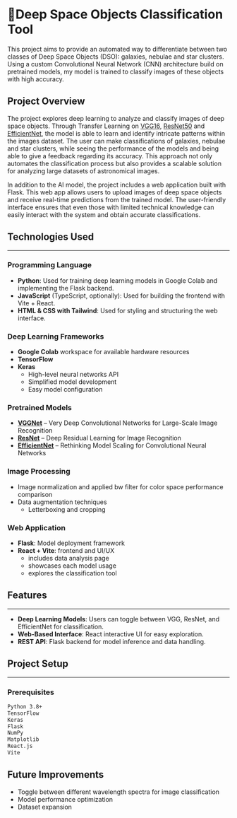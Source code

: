 # 🌌Deep Space Objects Classification Tool

This project aims to provide an automated way to differentiate between two classes of Deep Space Objects (DSO): galaxies, nebulae and star clusters. Using a custom Convolutional Neural Network (CNN) architecture build on pretrained models, my model is trained to classify images of these objects with high accuracy.

## Project Overview

The project explores deep learning to analyze and classify images of deep space objects. Through Transfer Learning on [VGG16](https://arxiv.org/abs/1409.1556), [ResNet50](https://arxiv.org/abs/1512.03385) and [EfficientNet](https://arxiv.org/abs/1905.11946), the model is able to learn and identify intricate patterns within the images dataset. The user can make classifications of galaxies, nebulae and star clusters, while seeing the performance of the models and being able to give a feedback regarding its accuracy. This approach not only automates the classification process but also provides a scalable solution for analyzing large datasets of astronomical images.

In addition to the AI model, the project includes a web application built with Flask. This web app allows users to upload images of deep space objects and receive real-time predictions from the trained model. The user-friendly interface ensures that even those with limited technical knowledge can easily interact with the system and obtain accurate classifications.

## Technologies Used
______________________
### Programming Language
- **Python**: Used for training deep learning models in Google Colab and implementing the Flask backend.
- **JavaScript** (TypeScript, optionally): Used for building the frontend with Vite + React.
- **HTML & CSS with Tailwind**: Used for styling and structuring the web interface.

### Deep Learning Frameworks
- **Google Colab** workspace for available hardware resources 
- **TensorFlow**
- **Keras**
  - High-level neural networks API
  - Simplified model development
  - Easy model configuration

### Pretrained Models
- **[VGGNet](https://arxiv.org/abs/1409.1556)** – Very Deep Convolutional Networks for Large-Scale Image Recognition
- **[ResNet](https://arxiv.org/abs/1512.03385)** – Deep Residual Learning for Image Recognition
- **[EfficientNet](https://arxiv.org/abs/1905.11946)** – Rethinking Model Scaling for Convolutional Neural Networks

### Image Processing
- Image normalization and applied bw filter for color space performance comparison
- Data augmentation techniques
  - Letterboxing and cropping
 
### Web Application
- **Flask**: Model deployment framework
- **React + Vite**: frontend and UI/UX 
  - includes data analysis page
  - showcases each model usage
  - explores the classification tool


## Features
_______________
- **Deep Learning Models**: Users can toggle between VGG, ResNet, and EfficientNet for classification.
- **Web-Based Interface**: React interactive UI for easy exploration.
- **REST API**: Flask backend for model inference and data handling.



## Project Setup
_________________

### Prerequisites
```bash
Python 3.8+
TensorFlow
Keras
Flask
NumPy
Matplotlib
React.js
Vite
```

## Future Improvements
- Toggle between different wavelength spectra for image classification
- Model performance optimization
- Dataset expansion
